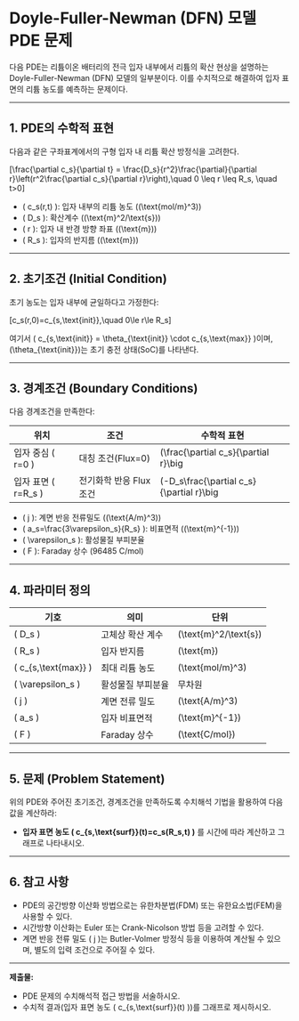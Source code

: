 # Doyle-Fuller-Newman (DFN) 모델 PDE 문제

다음 PDE는 리튬이온 배터리의 전극 입자 내부에서 리튬의 확산 현상을 설명하는 Doyle-Fuller-Newman (DFN) 모델의 일부분이다. 이를 수치적으로 해결하여 입자 표면의 리튬 농도를 예측하는 문제이다.

---

## 1. PDE의 수학적 표현

다음과 같은 구좌표계에서의 구형 입자 내 리튬 확산 방정식을 고려한다.

\[\frac{\partial c_s}{\partial t} = \frac{D_s}{r^2}\frac{\partial}{\partial r}\left(r^2\frac{\partial c_s}{\partial r}\right),\quad 0 \leq r \leq R_s, \quad t>0\]

- \( c_s(r,t) \): 입자 내부의 리튬 농도 \((\text{mol/m}^3)\)
- \( D_s \): 확산계수 \((\text{m}^2/\text{s})\)
- \( r \): 입자 내 반경 방향 좌표 \((\text{m})\)
- \( R_s \): 입자의 반지름 \((\text{m})\)

---

## 2. 초기조건 (Initial Condition)

초기 농도는 입자 내부에 균일하다고 가정한다:

\[c_s(r,0)=c_{s,\text{init}},\quad 0\le r\le R_s\]

여기서 \( c_{s,\text{init}} = \theta_{\text{init}} \cdot c_{s,\text{max}} \)이며, \(\theta_{\text{init}}\)는 초기 충전 상태(SoC)를 나타낸다.

---

## 3. 경계조건 (Boundary Conditions)

다음 경계조건을 만족한다:

| 위치             | 조건                 | 수학적 표현                                                |
|----------------|----------------------|------------------------------------------------------|
| 입자 중심 \( r=0 \)  | 대칭 조건(Flux=0)       | \(\frac{\partial c_s}{\partial r}\big|_{r=0}=0\) |
| 입자 표면 \( r=R_s \) | 전기화학 반응 Flux 조건 | \(-D_s\frac{\partial c_s}{\partial r}\big|_{r=R_s}=\frac{j}{a_sF}\) |

- \( j \): 계면 반응 전류밀도 \((\text{A/m}^3)\)
- \( a_s=\frac{3\varepsilon_s}{R_s} \): 비표면적 \((\text{m}^{-1})\)
- \( \varepsilon_s \): 활성물질 부피분율
- \( F \): Faraday 상수 (96485 C/mol)

---

## 4. 파라미터 정의

| 기호                | 의미                        | 단위             |
|-------------------|---------------------------|----------------|
| \( D_s \)         | 고체상 확산 계수               | \(\text{m}^2/\text{s}\) |
| \( R_s \)         | 입자 반지름                   | \(\text{m}\)         |
| \( c_{s,\text{max}} \) | 최대 리튬 농도                 | \(\text{mol/m}^3\)    |
| \( \varepsilon_s \) | 활성물질 부피분율               | 무차원              |
| \( j \)           | 계면 전류 밀도                 | \(\text{A/m}^3\)     |
| \( a_s \)         | 입자 비표면적                  | \(\text{m}^{-1}\)    |
| \( F \)           | Faraday 상수                | \(\text{C/mol}\)     |

---

## 5. 문제 (Problem Statement)

위의 PDE와 주어진 초기조건, 경계조건을 만족하도록 수치해석 기법을 활용하여 다음 값을 계산하라:

- **입자 표면 농도 \( c_{s,\text{surf}}(t)=c_s(R_s,t) \)** 를 시간에 따라 계산하고 그래프로 나타내시오.

---

## 6. 참고 사항

- PDE의 공간방향 이산화 방법으로는 유한차분법(FDM) 또는 유한요소법(FEM)을 사용할 수 있다.
- 시간방향 이산화는 Euler 또는 Crank-Nicolson 방법 등을 고려할 수 있다.
- 계면 반응 전류 밀도 \( j \)는 Butler-Volmer 방정식 등을 이용하여 계산될 수 있으며, 별도의 입력 조건으로 주어질 수 있다.

---

**제출물:**

- PDE 문제의 수치해석적 접근 방법을 서술하시오.
- 수치적 결과(입자 표면 농도 \( c_{s,\text{surf}}(t) \))를 그래프로 제시하시오.

